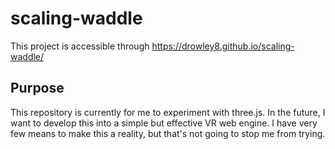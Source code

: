 # scaling-waddle
This project is accessible through
https://drowley8.github.io/scaling-waddle/
## Purpose
This repository is currently for me to experiment with three.js. In the future, I want to develop this into a simple but effective VR web engine. I have very few means to make this a reality, but that's not going to stop me from trying.
